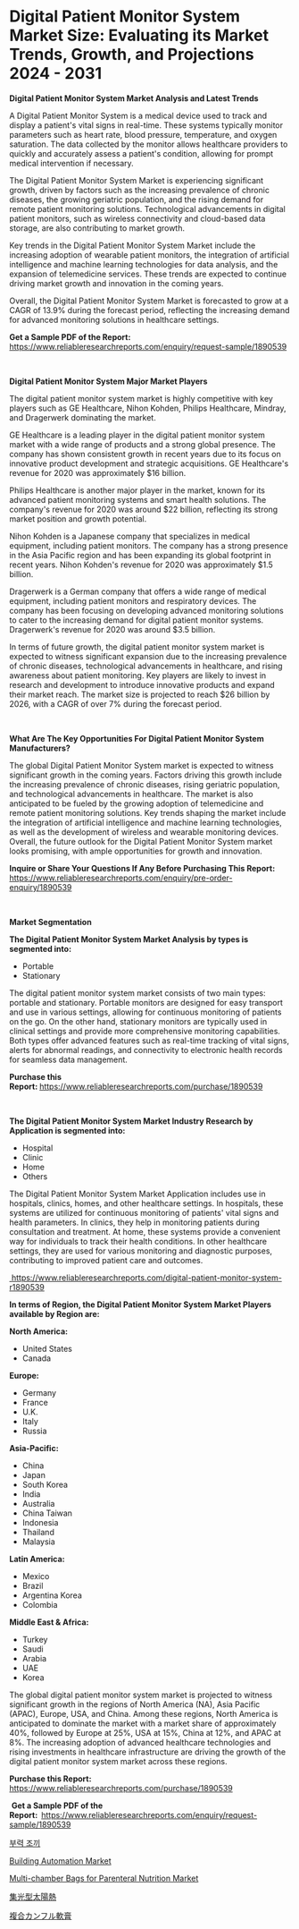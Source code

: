 <p><h1>Digital Patient Monitor System Market Size: Evaluating its Market Trends, Growth, and Projections 2024 - 2031</h1></p><p><strong>Digital Patient Monitor System Market Analysis and Latest Trends</strong></p>
<p><p>A Digital Patient Monitor System is a medical device used to track and display a patient's vital signs in real-time. These systems typically monitor parameters such as heart rate, blood pressure, temperature, and oxygen saturation. The data collected by the monitor allows healthcare providers to quickly and accurately assess a patient's condition, allowing for prompt medical intervention if necessary.</p><p>The Digital Patient Monitor System Market is experiencing significant growth, driven by factors such as the increasing prevalence of chronic diseases, the growing geriatric population, and the rising demand for remote patient monitoring solutions. Technological advancements in digital patient monitors, such as wireless connectivity and cloud-based data storage, are also contributing to market growth.</p><p>Key trends in the Digital Patient Monitor System Market include the increasing adoption of wearable patient monitors, the integration of artificial intelligence and machine learning technologies for data analysis, and the expansion of telemedicine services. These trends are expected to continue driving market growth and innovation in the coming years.</p><p>Overall, the Digital Patient Monitor System Market is forecasted to grow at a CAGR of 13.9% during the forecast period, reflecting the increasing demand for advanced monitoring solutions in healthcare settings.</p></p>
<p><strong>Get a Sample PDF of the Report:&nbsp;</strong> <a href="https://www.reliableresearchreports.com/enquiry/request-sample/1890539">https://www.reliableresearchreports.com/enquiry/request-sample/1890539</a></p>
<p>&nbsp;</p>
<p><strong>Digital Patient Monitor System Major Market Players</strong></p>
<p><p>The digital patient monitor system market is highly competitive with key players such as GE Healthcare, Nihon Kohden, Philips Healthcare, Mindray, and Dragerwerk dominating the market.</p><p>GE Healthcare is a leading player in the digital patient monitor system market with a wide range of products and a strong global presence. The company has shown consistent growth in recent years due to its focus on innovative product development and strategic acquisitions. GE Healthcare's revenue for 2020 was approximately $16 billion.</p><p>Philips Healthcare is another major player in the market, known for its advanced patient monitoring systems and smart health solutions. The company's revenue for 2020 was around $22 billion, reflecting its strong market position and growth potential.</p><p>Nihon Kohden is a Japanese company that specializes in medical equipment, including patient monitors. The company has a strong presence in the Asia Pacific region and has been expanding its global footprint in recent years. Nihon Kohden's revenue for 2020 was approximately $1.5 billion.</p><p>Dragerwerk is a German company that offers a wide range of medical equipment, including patient monitors and respiratory devices. The company has been focusing on developing advanced monitoring solutions to cater to the increasing demand for digital patient monitor systems. Dragerwerk's revenue for 2020 was around $3.5 billion.</p><p>In terms of future growth, the digital patient monitor system market is expected to witness significant expansion due to the increasing prevalence of chronic diseases, technological advancements in healthcare, and rising awareness about patient monitoring. Key players are likely to invest in research and development to introduce innovative products and expand their market reach. The market size is projected to reach $26 billion by 2026, with a CAGR of over 7% during the forecast period.</p></p>
<p>&nbsp;</p>
<p><strong>What Are The Key Opportunities For Digital Patient Monitor System Manufacturers?</strong></p>
<p><p>The global Digital Patient Monitor System market is expected to witness significant growth in the coming years. Factors driving this growth include the increasing prevalence of chronic diseases, rising geriatric population, and technological advancements in healthcare. The market is also anticipated to be fueled by the growing adoption of telemedicine and remote patient monitoring solutions. Key trends shaping the market include the integration of artificial intelligence and machine learning technologies, as well as the development of wireless and wearable monitoring devices. Overall, the future outlook for the Digital Patient Monitor System market looks promising, with ample opportunities for growth and innovation.</p></p>
<p><strong>Inquire or Share Your Questions If Any Before Purchasing This Report:</strong> <a href="https://www.reliableresearchreports.com/enquiry/pre-order-enquiry/1890539">https://www.reliableresearchreports.com/enquiry/pre-order-enquiry/1890539</a></p>
<p>&nbsp;</p>
<p><strong>Market Segmentation</strong></p>
<p><strong>The Digital Patient Monitor System Market Analysis by types is segmented into:</strong></p>
<p><ul><li>Portable</li><li>Stationary</li></ul></p>
<p><p>The digital patient monitor system market consists of two main types: portable and stationary. Portable monitors are designed for easy transport and use in various settings, allowing for continuous monitoring of patients on the go. On the other hand, stationary monitors are typically used in clinical settings and provide more comprehensive monitoring capabilities. Both types offer advanced features such as real-time tracking of vital signs, alerts for abnormal readings, and connectivity to electronic health records for seamless data management.</p></p>
<p><strong>Purchase this Report:&nbsp;</strong><a href="https://www.reliableresearchreports.com/purchase/1890539">https://www.reliableresearchreports.com/purchase/1890539</a></p>
<p>&nbsp;</p>
<p><strong>The Digital Patient Monitor System Market Industry Research by Application is segmented into:</strong></p>
<p><ul><li>Hospital</li><li>Clinic</li><li>Home</li><li>Others</li></ul></p>
<p><p>The Digital Patient Monitor System Market Application includes use in hospitals, clinics, homes, and other healthcare settings. In hospitals, these systems are utilized for continuous monitoring of patients' vital signs and health parameters. In clinics, they help in monitoring patients during consultation and treatment. At home, these systems provide a convenient way for individuals to track their health conditions. In other healthcare settings, they are used for various monitoring and diagnostic purposes, contributing to improved patient care and outcomes.</p></p>
<p><a href="https://www.reliableresearchreports.com/digital-patient-monitor-system-r1890539">&nbsp;https://www.reliableresearchreports.com/digital-patient-monitor-system-r1890539</a></p>
<p><strong>In terms of Region, the Digital Patient Monitor System Market Players available by Region are:</strong></p>
<p>
    <p> <strong> North America: </strong>
        <ul>
            <li>United States</li>
            <li>Canada</li>
        </ul>
        </p> 
    <p> <strong> Europe: </strong>
        <ul>
            <li>Germany</li>
            <li>France</li>
            <li>U.K.</li>
            <li>Italy</li>
            <li>Russia</li>
        </ul>
        </p> 
    <p> <strong> Asia-Pacific: </strong>
        <ul>
            <li>China</li>
            <li>Japan</li>
            <li>South Korea</li>
            <li>India</li>
            <li>Australia</li>
            <li>China Taiwan</li>
            <li>Indonesia</li>
            <li>Thailand</li>
            <li>Malaysia</li>
        </ul>
        </p> 
    <p> <strong> Latin America: </strong>
        <ul>
            <li>Mexico</li>
            <li>Brazil</li>
            <li>Argentina Korea</li>
            <li>Colombia</li>
        </ul>
        </p> 
    <p> <strong> Middle East & Africa: </strong>
        <ul>
            <li>Turkey</li>
            <li>Saudi</li>
            <li>Arabia</li>
            <li>UAE</li>
            <li>Korea</li>
        </ul>
    </p>
    </p>
<p><p>The global digital patient monitor system market is projected to witness significant growth in the regions of North America (NA), Asia Pacific (APAC), Europe, USA, and China. Among these regions, North America is anticipated to dominate the market with a market share of approximately 40%, followed by Europe at 25%, USA at 15%, China at 12%, and APAC at 8%. The increasing adoption of advanced healthcare technologies and rising investments in healthcare infrastructure are driving the growth of the digital patient monitor system market across these regions.</p></p>
<p><strong>Purchase this Report: </strong><a href="https://www.reliableresearchreports.com/purchase/1890539">https://www.reliableresearchreports.com/purchase/1890539</a></p>
<p>&nbsp;<strong>Get a Sample PDF of the Report:&nbsp;&nbsp;</strong><a href="https://www.reliableresearchreports.com/enquiry/request-sample/1890539">https://www.reliableresearchreports.com/enquiry/request-sample/1890539</a></p>
<p><strong></strong></p>
<p><p><a href="https://github.com/vsckjg50460/Market-Research-Report-List-2/blob/main/138117647637.md">부력 조끼</a></p><p><a href="https://www.linkedin.com/pulse/building-automation-market-share-evolution-growth-trends-omcte">Building Automation Market</a></p><p><a href="https://github.com/Hazelklievgspy6vdcsmu106w/Market-Research-Report-List-2/blob/main/multi-chamber-bags-for-parenteral-nutrition-market.md">Multi-chamber Bags for Parenteral Nutrition Market</a></p><p><a href="https://github.com/andym141978/Market-Research-Report-List-1/blob/main/985820752133.md">集光型太陽熱</a></p><p><a href="https://github.com/EstelWisozk1/Market-Research-Report-List-1/blob/main/981501352132.md">複合カンフル軟膏</a></p></p>